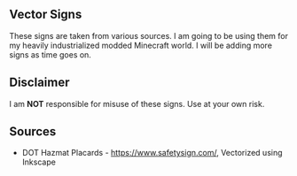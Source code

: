 ## Vector Signs

These signs are taken from various sources. I am going to be using them for my heavily industrialized modded Minecraft world. I will be adding more signs as time goes on.

## Disclaimer

I am **NOT** responsible for misuse of these signs. Use at your own risk.

## Sources

* DOT Hazmat Placards - https://www.safetysign.com/, Vectorized using Inkscape